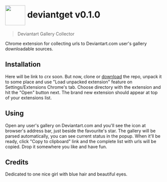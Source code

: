# <a href="#-deviantget-v010"><img src="https://raw.githubusercontent.com/raiden-dev/deviantget/master/icon.png" width="64" height="64" align="absmiddle"></a> deviantget v0.1.0

> Deviantart Gallery Collector

Chrome extension for collecting urls to Deviantart.com user's gallery downloadable sources.


## Installation

Here will be link to _crx_ soon. But now, clone or [download](https://github.com/raiden-dev/deviantget/archive/master.zip) the repo, unpack it to some place and use "Load unpacked extension" feature on Settings/Extensions Chrome's tab. Choose directory with the extension and hit the "Open" button next. The brand new extension should appear at top of your extensions list.


## Using

Open any user's gallery on Deviantart.com and you'll see the icon at browser's address bar, just beside the favourite's star. The gallery will be parsed automatically, you can see current status in the popup. When it'll be ready, click "Copy to clipboard" link and the complete list with urls will be copied. Drop it somewhere you like and have fun.


## Credits

Dedicated to one nice girl with blue hair and beautiful eyes.
